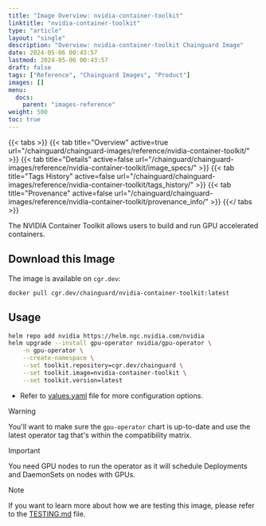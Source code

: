 ```yaml
---
title: "Image Overview: nvidia-container-toolkit"
linktitle: "nvidia-container-toolkit"
type: "article"
layout: "single"
description: "Overview: nvidia-container-toolkit Chainguard Image"
date: 2024-05-06 00:43:57
lastmod: 2024-05-06 00:43:57
draft: false
tags: ["Reference", "Chainguard Images", "Product"]
images: []
menu: 
  docs: 
    parent: "images-reference"
weight: 500
toc: true
---
```


{{< tabs >}}
{{< tab title="Overview" active=true url="/chainguard/chainguard-images/reference/nvidia-container-toolkit/" >}}
{{< tab title="Details" active=false url="/chainguard/chainguard-images/reference/nvidia-container-toolkit/image_specs/" >}}
{{< tab title="Tags History" active=false url="/chainguard/chainguard-images/reference/nvidia-container-toolkit/tags_history/" >}}
{{< tab title="Provenance" active=false url="/chainguard/chainguard-images/reference/nvidia-container-toolkit/provenance_info/" >}}
{{</ tabs >}}



<!--overview:start-->
The NVIDIA Container Toolkit allows users to build and run GPU accelerated containers.
<!--overview:end-->

## Download this Image

The image is available on `cgr.dev`:

```
docker pull cgr.dev/chainguard/nvidia-container-toolkit:latest
```


<!--body:start-->

## Usage

```sh
helm repo add nvidia https://helm.ngc.nvidia.com/nvidia
helm upgrade --install gpu-operator nvidia/gpu-operator \
    -n gpu-operator \
    --create-namespace \
    --set toolkit.repository=cgr.dev/chainguard \
    --set toolkit.image=nvidia-container-toolkit \
    --set toolkit.version=latest
```

* Refer to [values.yaml](https://github.com/NVIDIA/gpu-operator/blob/master/deployments/gpu-operator/values.yaml) file for more configuration options.

> [!WARNING]
> You'll want to make sure the `gpu-operator` chart is up-to-date and use the latest operator tag that's within the compatibility matrix.

> [!IMPORTANT]
> You need GPU nodes to run the operator as it will schedule Deployments and DaemonSets on nodes with GPUs.

> [!NOTE]
> If you want to learn more about how we are testing this image, please refer to the [TESTING.md](./TESTING.md) file.

<!--body:end-->

